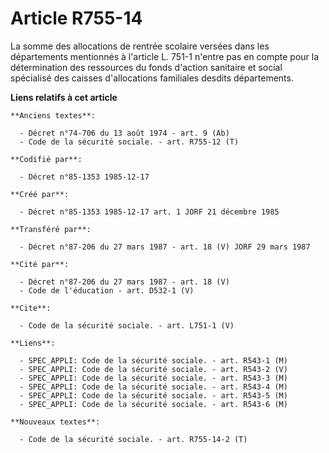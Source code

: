 # Article R755-14

La somme des allocations de rentrée scolaire versées dans les départements   mentionnés à l'article L. 751-1 n'entre pas en
compte pour la détermination des ressources du fonds d'action sanitaire et social spécialisé des caisses d'allocations
familiales desdits départements.

**Liens relatifs à cet article**

	**Anciens textes**:

	  - Décret n°74-706 du 13 août 1974 - art. 9 (Ab)
	  - Code de la sécurité sociale. - art. R755-12 (T)

	**Codifié par**:

	  - Décret n°85-1353 1985-12-17

	**Créé par**:

	  - Décret n°85-1353 1985-12-17 art. 1 JORF 21 décembre 1985

	**Transféré par**:

	  - Décret n°87-206 du 27 mars 1987 - art. 18 (V) JORF 29 mars 1987

	**Cité par**:

	  - Décret n°87-206 du 27 mars 1987 - art. 18 (V)
	  - Code de l'éducation - art. D532-1 (V)

	**Cite**:

	  - Code de la sécurité sociale. - art. L751-1 (V)

	**Liens**:

	  - SPEC_APPLI: Code de la sécurité sociale. - art. R543-1 (M)
	  - SPEC_APPLI: Code de la sécurité sociale. - art. R543-2 (V)
	  - SPEC_APPLI: Code de la sécurité sociale. - art. R543-3 (M)
	  - SPEC_APPLI: Code de la sécurité sociale. - art. R543-4 (M)
	  - SPEC_APPLI: Code de la sécurité sociale. - art. R543-5 (M)
	  - SPEC_APPLI: Code de la sécurité sociale. - art. R543-6 (M)

	**Nouveaux textes**:

	  - Code de la sécurité sociale. - art. R755-14-2 (T)
